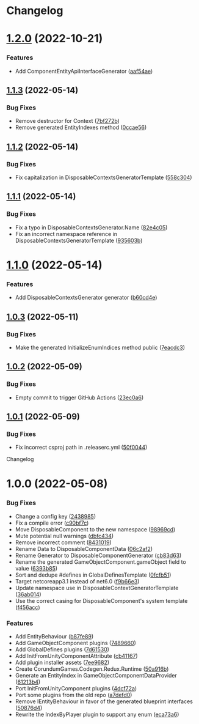 # Changelog

# [1.2.0](https://github.com/CorundumGames/CorundumGames.Codegen.Redux/compare/1.1.3...1.2.0) (2022-10-21)


### Features

* Add ComponentEntityApiInterfaceGenerator ([aaf54ae](https://github.com/CorundumGames/CorundumGames.Codegen.Redux/commit/aaf54aeb70f8eefbd73eac86af62e51a6b13e32f))

## [1.1.3](https://github.com/CorundumGames/CorundumGames.Codegen.Redux/compare/1.1.2...1.1.3) (2022-05-14)


### Bug Fixes

* Remove destructor for Context ([7bf272b](https://github.com/CorundumGames/CorundumGames.Codegen.Redux/commit/7bf272bace39d3eac2c378fa4f35e61c6f9982fd))
* Remove generated EntityIndexes method ([0ccae56](https://github.com/CorundumGames/CorundumGames.Codegen.Redux/commit/0ccae567ae03cd92cbdb86d5e913ed477ee136b0))

## [1.1.2](https://github.com/CorundumGames/CorundumGames.Codegen.Redux/compare/1.1.1...1.1.2) (2022-05-14)


### Bug Fixes

* Fix capitalization in DisposableContextsGeneratorTemplate ([558c304](https://github.com/CorundumGames/CorundumGames.Codegen.Redux/commit/558c30431dab684dff500ef91f8d17d85ab3622f))

## [1.1.1](https://github.com/CorundumGames/CorundumGames.Codegen.Redux/compare/1.1.0...1.1.1) (2022-05-14)


### Bug Fixes

* Fix a typo in DisposableContextsGenerator.Name ([82e4c05](https://github.com/CorundumGames/CorundumGames.Codegen.Redux/commit/82e4c054abb669d2f32e0c270c8b29f0acb2fac5))
* Fix an incorrect namespace reference in DisposableContextsGeneratorTemplate ([935603b](https://github.com/CorundumGames/CorundumGames.Codegen.Redux/commit/935603b77dc84a307715f4ca230e572edb0417e8))

# [1.1.0](https://github.com/CorundumGames/CorundumGames.Codegen.Redux/compare/1.0.3...1.1.0) (2022-05-14)


### Features

* Add DisposableContextsGenerator generator ([b60cd4e](https://github.com/CorundumGames/CorundumGames.Codegen.Redux/commit/b60cd4e2b4002d8f333f77b71b9fe86ff82183f9))

## [1.0.3](https://github.com/CorundumGames/CorundumGames.Codegen.Redux/compare/1.0.2...1.0.3) (2022-05-11)


### Bug Fixes

* Make the generated InitializeEnumIndices method public ([7eacdc3](https://github.com/CorundumGames/CorundumGames.Codegen.Redux/commit/7eacdc308d4f85488dd889a200c0f7aaa5a5139c))

## [1.0.2](https://github.com/CorundumGames/CorundumGames.Codegen.Redux/compare/1.0.1...1.0.2) (2022-05-09)


### Bug Fixes

* Empty commit to trigger GitHub Actions ([23ec0a6](https://github.com/CorundumGames/CorundumGames.Codegen.Redux/commit/23ec0a60d2e58541cf76a3ed7cea9da40ac3882c))

## [1.0.1](https://github.com/CorundumGames/CorundumGames.Codegen.Redux/compare/1.0.0...1.0.1) (2022-05-09)


### Bug Fixes

* Fix incorrect csproj path in .releaserc.yml ([50f0044](https://github.com/CorundumGames/CorundumGames.Codegen.Redux/commit/50f00442e3bb16f165864588f84ec2e171454383))

Changelog

# 1.0.0 (2022-05-08)


### Bug Fixes

* Change a config key ([2438985](https://github.com/CorundumGames/CorundumGames.Codegen.Redux/commit/2438985705e6d00ffdae60409e9fa488409ec51e))
* Fix a compile error ([c90bf7c](https://github.com/CorundumGames/CorundumGames.Codegen.Redux/commit/c90bf7cd8dc3bdadc59640db85a0e3482b130369))
* Move DisposableComponent to the new namespace ([98969cd](https://github.com/CorundumGames/CorundumGames.Codegen.Redux/commit/98969cd94da0dcd3dac6fa168df3393b7dc22165))
* Mute potential null warnings ([dbfc434](https://github.com/CorundumGames/CorundumGames.Codegen.Redux/commit/dbfc434bbb3b699a377fb83392e3272d9f16b79c))
* Remove incorrect comment ([8431019](https://github.com/CorundumGames/CorundumGames.Codegen.Redux/commit/8431019d4d87784f49258774e98399e31deffe70))
* Rename Data to DisposableComponentData ([06c2af2](https://github.com/CorundumGames/CorundumGames.Codegen.Redux/commit/06c2af236f03b59a5f5517cb6f3509fd66d361d8))
* Rename Generator to DisposableComponentGenerator ([cb83d63](https://github.com/CorundumGames/CorundumGames.Codegen.Redux/commit/cb83d632200aa632e99b12ee3225000c591910ff))
* Rename the generated GameObjectComponent.gameObject field to value ([6393b85](https://github.com/CorundumGames/CorundumGames.Codegen.Redux/commit/6393b85d03eb3976baf68b3003ebda9d5076403c))
* Sort and dedupe #defines in GlobalDefinesTemplate ([0fcfb51](https://github.com/CorundumGames/CorundumGames.Codegen.Redux/commit/0fcfb515767753e4a362ea063ebad5f3268dad83))
* Target netcoreapp3.1 instead of net6.0 ([f9b66e3](https://github.com/CorundumGames/CorundumGames.Codegen.Redux/commit/f9b66e35ad2399780c5df0e5635d790cfae8434c))
* Update namespace use in DisposableContextGeneratorTemplate ([36ab014](https://github.com/CorundumGames/CorundumGames.Codegen.Redux/commit/36ab014b648001a0b80b4cc9e9a9f40a9c82498a))
* Use the correct casing for DisposableComponent's system template ([f456acc](https://github.com/CorundumGames/CorundumGames.Codegen.Redux/commit/f456acc3c7ed318569b1ebc9a3ba9185ea3665fa))


### Features

* Add EntityBehaviour ([b87fe89](https://github.com/CorundumGames/CorundumGames.Codegen.Redux/commit/b87fe89a6f66e564fb83eaafc334bdc7c4de181e))
* Add GameObjectComponent plugins ([7489660](https://github.com/CorundumGames/CorundumGames.Codegen.Redux/commit/74896602372f243705306dc99f696c9f71e95a30))
* Add GlobalDefines plugins ([7d61530](https://github.com/CorundumGames/CorundumGames.Codegen.Redux/commit/7d615303fc4e48a317f1478f3bb511477a27efef))
* Add InitFromUnityComponentAttribute ([cb41167](https://github.com/CorundumGames/CorundumGames.Codegen.Redux/commit/cb411673f63cc7bc7b1a6d631cfcd18302efbc91))
* Add plugin installer assets ([7ee9682](https://github.com/CorundumGames/CorundumGames.Codegen.Redux/commit/7ee9682e08bbc47c6713033198b1fe7a8c7d9501))
* Create CorundumGames.Codegen.Redux.Runtime ([50a916b](https://github.com/CorundumGames/CorundumGames.Codegen.Redux/commit/50a916bc5debc7ad7252bb0070dae26fdcd3ec82))
* Generate an EntityIndex in GameObjectComponentDataProvider ([61213b4](https://github.com/CorundumGames/CorundumGames.Codegen.Redux/commit/61213b4c7290c3211e8bd6e4cb669e77ff551acc))
* Port InitFromUnityComponent plugins ([4dcf72a](https://github.com/CorundumGames/CorundumGames.Codegen.Redux/commit/4dcf72a6f8fcebc0548bdd406d6671a3f5a21c52))
* Port some plugins from the old repo ([a7defd0](https://github.com/CorundumGames/CorundumGames.Codegen.Redux/commit/a7defd081b89e6a3750ac48bfe47eb8981c2fb8e))
* Remove IEntityBehaviour in favor of the generated blueprint interfaces ([50876d4](https://github.com/CorundumGames/CorundumGames.Codegen.Redux/commit/50876d42d5f4f3e53bec705014fb11c4c51a68c9))
* Rewrite the IndexByPlayer plugin to support any enum ([eca73a6](https://github.com/CorundumGames/CorundumGames.Codegen.Redux/commit/eca73a65b9ed5c4901789fb607222aa6267147c7))
